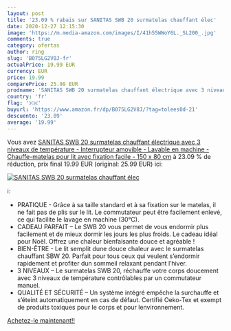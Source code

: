 ```yaml
---
layout: post
title: '23.09 % rabais sur SANITAS SWB 20 surmatelas chauffant élec'
date: 2020-12-27 12:15:30
image: 'https://m.media-amazon.com/images/I/41h55WWoY6L._SL200_.jpg'
comments: true
category: ofertas
author: ring
slug: 'B075LG2V8J-fr'
actualPrice: 19.99 EUR
currency: EUR
price: 19.99
comparePrice: 25.99 EUR
prodname: 'SANITAS SWB 20 surmatelas chauffant électrique avec 3 niveaux de température - Interrupteur amovible - Lavable en machine - Chauffe-matelas pour lit avec fixation facile - 150 x 80 cm'
country: 'fr'
flag: '🇫🇷'
buyurl: 'https://www.amazon.fr/dp/B075LG2V8J/?tag=tolees0d-21'
descuento: '23.09'
average: '19.99'
---
```


Vous avez [SANITAS SWB 20 surmatelas chauffant électrique avec 3 niveaux de température - Interrupteur amovible - Lavable en machine - Chauffe-matelas pour lit avec fixation facile - 150 x 80 cm](https://www.amazon.fr/dp/B075LG2V8J/?tag=tolees0d-21)  à  23.09 % de réduction, prix final  19.99 EUR (original: 25.99 EUR) ici:

[![SANITAS SWB 20 surmatelas chauffant élec](https://m.media-amazon.com/images/I/41h55WWoY6L._SL200_.jpg)](https://www.amazon.fr/dp/B075LG2V8J/?tag=tolees0d-21)

ℹ️:

- PRATIQUE - Grâce à sa taille standard et à sa fixation sur le matelas, il ne fait pas de plis sur le lit. Le commutateur peut être facilement enlevé, ce qui facilite le lavage en machine (30°C).
- CADEAU PARFAIT – Le SWB 20 vous permet de vous endormir plus facilement et de mieux dormir les jours les plus froids. Le cadeau idéal pour Noël. Offrez une chaleur bienfaisante douce et agréable !
- BIEN-ÊTRE - Le lit semplit dune douce chaleur avec le surmatelas chauffant SBW 20. Parfait pour tous ceux qui veulent s’endormir rapidement et profiter dun sommeil relaxant pendant l’hiver.
- 3 NIVEAUX – Le surmatelas SWB 20, réchauffe votre corps doucement avec 3 niveaux de température contrôlables par un commutateur manuel.
- QUALITÉ ET SÉCURITÉ – Un système intégré empêche la surchauffe et s’éteint automatiquement en cas de défaut. Certifié Oeko-Tex et exempt de produits toxiques pour le corps et pour lenvironnement.

[Achetez-le maintenant!!](https://www.amazon.fr/dp/B075LG2V8J/?tag=tolees0d-21)
